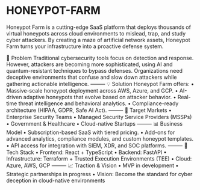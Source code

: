 # HONEYPOT-FARM
Honeypot Farm is a cutting-edge SaaS platform that deploys thousands of virtual honeypots across cloud environments to mislead, trap, and study cyber attackers. By creating a maze of artificial network assets, Honeypot Farm turns your infrastructure into a proactive defense system.

🔐 Problem
Traditional cybersecurity tools focus on detection and response. However, attackers are becoming more sophisticated, using AI and quantum-resistant techniques to bypass defenses. Organizations need deceptive environments that confuse and slow down attackers while gathering actionable intelligence.
⸻
💡 Solution
Honeypot Farm offers:
• Massive-scale honeypot deployment across AWS, Azure, and GCP.
• AI-driven adaptive honeypots that evolve based on attacker behavior.
• Real-time threat intelligence and behavioral analytics.
• Compliance-ready architecture (HIPAA, GDPR, Safe AI Act).
⸻
🎯 Target Markets
• Enterprise Security Teams
• Managed Security Service Providers (MSSPs)
• Government & Healthcare
• Cloud-native Startups
⸻
📊 Business Model
• Subscription-based SaaS with tiered pricing.
• Add-ons for advanced analytics, compliance modules, and custom honeypot templates.
• API access for integration with SIEM, XDR, and SOC platforms.
⸻
🧠 Tech Stack
• Frontend: React + TypeScript
• Backend: FastAPI
• Infrastructure: Terraform + Trusted Execution Environments (TEE)
• Cloud: Azure, AWS, GCP
⸻
📈 Traction & Vision
• MVP in development
• Strategic partnerships in progress
• Vision: Become the standard for cyber deception in cloud-native environments
